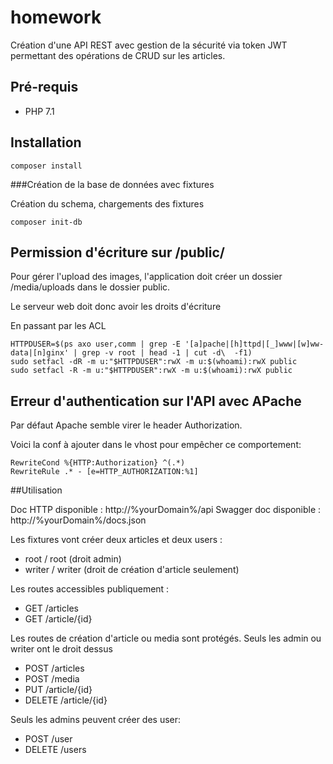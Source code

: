 # homework

Création d'une API REST avec gestion de la sécurité via token JWT permettant des opérations de CRUD sur les articles.

## Pré-requis

- PHP 7.1

## Installation

```text
composer install
```

###Création de la base de données avec fixtures

Création du schema, chargements des fixtures

```text
composer init-db
```

## Permission d'écriture sur /public/
Pour gérer l'upload des images, l'application doit créer un dossier /media/uploads dans le dossier public.

Le serveur web doit donc avoir les droits d'écriture

En passant par les ACL

```text
HTTPDUSER=$(ps axo user,comm | grep -E '[a]pache|[h]ttpd|[_]www|[w]ww-data|[n]ginx' | grep -v root | head -1 | cut -d\  -f1)
sudo setfacl -dR -m u:"$HTTPDUSER":rwX -m u:$(whoami):rwX public
sudo setfacl -R -m u:"$HTTPDUSER":rwX -m u:$(whoami):rwX public
```

## Erreur d'authentication sur l'API avec APache
Par défaut Apache semble virer le header Authorization.

Voici la conf à ajouter dans le vhost pour empêcher ce comportement:
```apacheconfig
RewriteCond %{HTTP:Authorization} ^(.*)
RewriteRule .* - [e=HTTP_AUTHORIZATION:%1] 
```

##Utilisation

Doc HTTP disponible : http://%yourDomain%/api
Swagger doc disponible : http://%yourDomain%/docs.json

Les fixtures vont créer deux articles et deux users : 

- root / root (droit admin)
- writer / writer (droit de création d'article seulement)

Les routes accessibles publiquement :

- GET /articles
- GET /article/{id}

Les routes de création d'article ou media sont protégés. Seuls les admin ou writer ont le droit dessus

- POST /articles
- POST /media
- PUT /article/{id}
- DELETE /article/{id}

Seuls les admins peuvent créer des user:

- POST /user
- DELETE /users